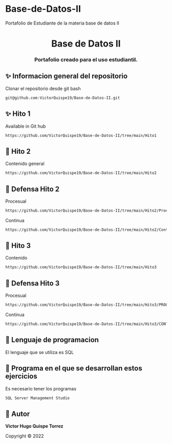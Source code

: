 # Base-de-Datos-II
Portafolio de Estudiante de la materia base de datos II
<h1 align="center">Base de Datos II</h1>
<h3 align="center">Portafolio creado para el uso estudiantil.</h3>

## ✨ Informacion general del repositorio

Clonar el repositorio desde git bash
```sh
git@github.com:VictorQuispe19/Base-de-Datos-II.git
```
## ✨ Hito 1

Available in Git hub

```sh
https://github.com/VictorQuispe19/Base-de-Datos-II/tree/main/Hito1
```

## 🚀 Hito 2

Contenido general

```sh
https://github.com/VictorQuispe19/Base-de-Datos-II/tree/main/Hito2
```
## 🚀 Defensa Hito 2
Procesual
```sh
https://github.com/VictorQuispe19/Base-de-Datos-II/tree/main/Hito2/Procesual
```
Continua
```sh
https://github.com/VictorQuispe19/Base-de-Datos-II/tree/main/Hito2/Continua
```
## 📖 Hito 3

Contenido

```sh
https://github.com/VictorQuispe19/Base-de-Datos-II/tree/main/Hito3
```
## 🚀 Defensa Hito 3
Procesual
```sh
https://github.com/VictorQuispe19/Base-de-Datos-II/tree/main/Hito3/PROCESUAL
```
Continua
```sh
https://github.com/VictorQuispe19/Base-de-Datos-II/tree/main/Hito3/CONTINUA
```

## 📖 Lenguaje de programacion

El lenguaje que se utiliza es SQL

## 📖 Programa en el que se desarrollan estos ejercicios

Es necesario tener los programas 

```sh
SQL Server Management Studio
```

## 👤 Autor

**Victor Hugo Quispe Torrez**

Copyright © 2022 
